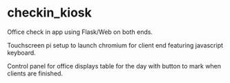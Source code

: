 # checkin_kiosk

Office check in app using Flask/Web on both ends.

Touchscreen pi setup to launch chromium for client end featuring javascript keyboard.

Control panel for office displays table for the day with button to mark when clients are finished.

